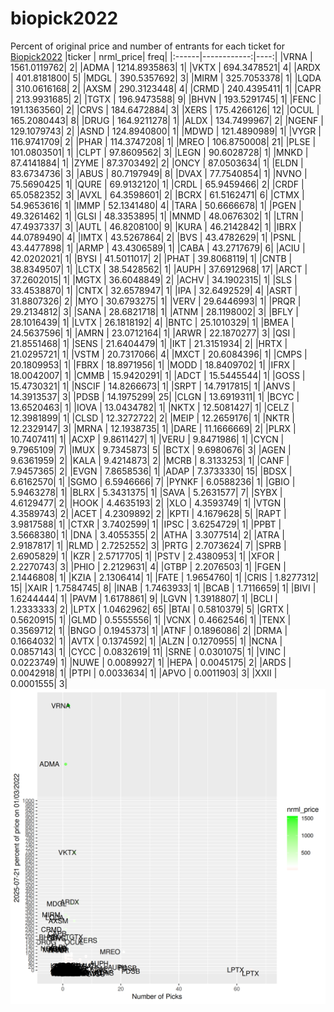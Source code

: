 # biopick2022
Percent of original price and number of entrants for each ticket for [Biopick2022](https://twitter.com/hashtag/Biopick2022)
|ticker |   nrml_price| freq|
|:------|------------:|----:|
|VRNA   | 1561.0119762|    2|
|ADMA   | 1214.8935863|    1|
|VKTX   |  694.3478521|    4|
|ARDX   |  401.8181800|    5|
|MDGL   |  390.5357692|    3|
|MIRM   |  325.7053378|    1|
|LQDA   |  310.0616168|    2|
|AXSM   |  290.3123448|    4|
|CRMD   |  240.4395411|    1|
|CAPR   |  213.9931685|    2|
|TGTX   |  196.9473588|    9|
|BHVN   |  193.5291745|    1|
|FENC   |  191.1363560|    2|
|CRVS   |  184.6472884|    3|
|XERS   |  175.4266126|   12|
|OCUL   |  165.2080443|    8|
|DRUG   |  164.9211278|    1|
|ALDX   |  134.7499967|    2|
|NGENF  |  129.1079743|    2|
|ASND   |  124.8940800|    1|
|MDWD   |  121.4890989|    1|
|VYGR   |  116.9741709|    2|
|PHAR   |  114.3747208|    1|
|MREO   |  106.8750008|   21|
|PLSE   |  101.0803501|    1|
|CLPT   |   97.8609562|    3|
|LEGN   |   90.6028728|    1|
|MNKD   |   87.4141884|    1|
|ZYME   |   87.3703492|    2|
|ONCY   |   87.0503634|    1|
|ELDN   |   83.6734736|    3|
|ABUS   |   80.7197949|    8|
|DVAX   |   77.7540854|    1|
|NVNO   |   75.5690425|    1|
|QURE   |   69.9132120|    1|
|CRDL   |   65.9459466|    2|
|CRDF   |   65.0582352|    3|
|AVXL   |   64.3598601|    2|
|BCRX   |   61.5162471|    6|
|CTMX   |   54.9653616|    1|
|IMMP   |   52.1341480|    4|
|TARA   |   50.6666678|    1|
|PGEN   |   49.3261462|    1|
|GLSI   |   48.3353895|    1|
|MNMD   |   48.0676302|    1|
|LTRN   |   47.4937337|    3|
|AUTL   |   46.8208100|    9|
|KURA   |   46.2142842|    1|
|IBRX   |   44.0789490|    4|
|IMTX   |   43.5267864|    2|
|BVS    |   43.4782629|    1|
|PSNL   |   43.4477898|    1|
|ARMP   |   43.4306589|    1|
|CABA   |   43.2717679|    6|
|ACIU   |   42.0202021|    1|
|BYSI   |   41.5011017|    2|
|PHAT   |   39.8068119|    1|
|CNTB   |   38.8349507|    1|
|LCTX   |   38.5428562|    1|
|AUPH   |   37.6912968|   17|
|ARCT   |   37.2602015|    1|
|MGTX   |   36.6048849|    2|
|ACHV   |   34.1902315|    1|
|SLS    |   33.4538870|    1|
|CNTX   |   32.6578947|    1|
|IPA    |   32.6492529|    4|
|ASRT   |   31.8807326|    2|
|MYO    |   30.6793275|    1|
|VERV   |   29.6446993|    1|
|PRQR   |   29.2134812|    3|
|SANA   |   28.6821718|    1|
|ATNM   |   28.1198002|    3|
|BFLY   |   28.1016439|    1|
|LVTX   |   26.1818192|    4|
|BNTC   |   25.1010329|    1|
|BMEA   |   24.5637596|    1|
|AMRN   |   23.0712164|    1|
|ARWR   |   22.1870277|    3|
|QSI    |   21.8551468|    1|
|SENS   |   21.6404479|    1|
|IKT    |   21.3151934|    2|
|HRTX   |   21.0295721|    1|
|VSTM   |   20.7317066|    4|
|MXCT   |   20.6084396|    1|
|CMPS   |   20.1809953|    1|
|FBRX   |   18.8971956|    1|
|MODD   |   18.8409702|    1|
|IFRX   |   18.0042007|    1|
|CMMB   |   15.9420291|    1|
|ADCT   |   15.5445544|    1|
|GOSS   |   15.4730321|    1|
|NSCIF  |   14.8266673|    1|
|SRPT   |   14.7917815|    1|
|ANVS   |   14.3913537|    3|
|PDSB   |   14.1975299|   25|
|CLGN   |   13.6919311|    1|
|BCYC   |   13.6520463|    1|
|IOVA   |   13.0434782|    1|
|NKTX   |   12.5081427|    1|
|CELZ   |   12.3981899|    1|
|CLSD   |   12.3272722|    2|
|MEIP   |   12.2659176|    1|
|NKTR   |   12.2329147|    3|
|MRNA   |   12.1938735|    1|
|DARE   |   11.1666669|    2|
|PLRX   |   10.7407411|    1|
|ACXP   |    9.8611427|    1|
|VERU   |    9.8471986|    1|
|CYCN   |    9.7965109|    7|
|IMUX   |    9.7345873|    5|
|BCTX   |    9.6980676|    3|
|AGEN   |    9.6361959|    2|
|KALA   |    9.4214873|    2|
|MCRB   |    8.3133253|    1|
|CANF   |    7.9457365|    2|
|EVGN   |    7.8658536|    1|
|ADAP   |    7.3733330|   15|
|BDSX   |    6.6162570|    1|
|SGMO   |    6.5946666|    7|
|PYNKF  |    6.0588236|    1|
|GBIO   |    5.9463278|    1|
|BLRX   |    5.3431375|    1|
|SAVA   |    5.2631577|    7|
|SYBX   |    4.6129477|    2|
|HOOK   |    4.4635193|    2|
|XLO    |    4.3593749|    1|
|VTGN   |    4.3589743|    2|
|ACET   |    4.2309892|    2|
|KPTI   |    4.1679628|    5|
|RAPT   |    3.9817588|    1|
|CTXR   |    3.7402599|    1|
|IPSC   |    3.6254729|    1|
|PPBT   |    3.5668380|    1|
|DNA    |    3.4055355|    2|
|ATHA   |    3.3077514|    2|
|ATRA   |    2.9187817|    1|
|RLMD   |    2.7252552|    3|
|PRTG   |    2.7073624|    7|
|SPRB   |    2.6905829|    1|
|KZR    |    2.5717705|    1|
|PSTV   |    2.4380953|    1|
|XFOR   |    2.2270743|    3|
|PHIO   |    2.2129631|    4|
|GTBP   |    2.2076503|    1|
|FGEN   |    2.1446808|    1|
|KZIA   |    2.1306414|    1|
|FATE   |    1.9654760|    1|
|CRIS   |    1.8277312|   15|
|XAIR   |    1.7584745|    8|
|INAB   |    1.7463933|    1|
|BCAB   |    1.7116659|    1|
|BIVI   |    1.6244444|    1|
|PAVM   |    1.6178861|    9|
|LGVN   |    1.3918807|    1|
|BCLI   |    1.2333333|    2|
|LPTX   |    1.0462962|   65|
|BTAI   |    0.5810379|    5|
|GRTX   |    0.5620915|    1|
|GLMD   |    0.5555556|    1|
|VCNX   |    0.4662546|    1|
|TENX   |    0.3569712|    1|
|BNGO   |    0.1945373|    1|
|ATNF   |    0.1896086|    2|
|DRMA   |    0.1664032|    1|
|AVTX   |    0.1374592|    1|
|ALZN   |    0.1270955|    1|
|NCNA   |    0.0857143|    1|
|CYCC   |    0.0832619|   11|
|SRNE   |    0.0301075|    1|
|VINC   |    0.0223749|    1|
|NUWE   |    0.0089927|    1|
|HEPA   |    0.0045175|    2|
|ARDS   |    0.0042918|    1|
|PTPI   |    0.0033634|    1|
|APVO   |    0.0011903|    3|
|XXII   |    0.0001555|    3|
![retvspicks](biopicks.png?raw=true)
